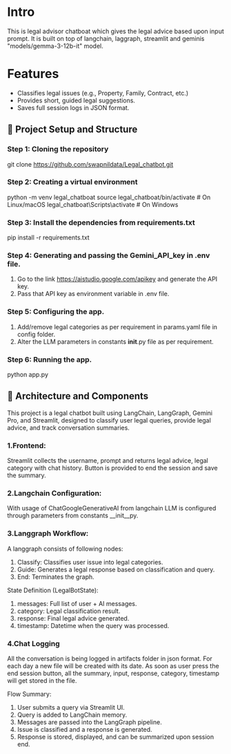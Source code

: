 # Intro
This is legal advisor chatboat which gives the legal advice based upon input prompt.
It is built on top of langchain, laggraph, streamlit and geminis "models/gemma-3-12b-it" model.

# Features
- Classifies legal issues (e.g., Property, Family, Contract, etc.)
- Provides short, guided legal suggestions.
- Saves full session logs in JSON format.

## 📁 Project Setup and Structure

### Step 1: Cloning the repository
git clone https://github.com/swapnildata/Legal_chatbot.git

### Step 2: Creating a virtual environment
python -m venv legal_chatboat
source legal_chatboat/bin/activate  # On Linux/macOS
legal_chatboat\Scripts\activate     # On Windows

### Step 3: Install the dependencies from requirements.txt
pip install -r requirements.txt

### Step 4: Generating and passing the Gemini_API_key in .env file.
1. Go to the link https://aistudio.google.com/apikey and generate the API key.
2. Pass that API key as environment variable in .env file.

### Step 5: Configuring the app.
1. Add/remove legal categories as per requirement in params.yaml file in config folder.
2. Alter the LLM parameters in constants __init__.py file as per requirement.

### Step 6: Running the app.
python app.py

## 📁 Architecture and Components
This project is a legal chatbot built using LangChain, LangGraph, Gemini Pro, and Streamlit, designed to classify user legal queries, provide legal advice, and track conversation summaries. 

### 1.Frontend:
Streamlit collects the username, prompt and returns legal advice, legal category with chat history. Button is provided to end the session and save the summary. 

### 2.Langchain Configuration:
With usage of ChatGoogleGenerativeAI from langchain LLM is configured through parameters from constants __init__py.

### 3.Langgraph Workflow:
A langgraph consists of following nodes:

1. Classify: Classifies user issue into legal categories.
2. Guide: Generates a legal response based on classification and query.
3. End: Terminates the graph.

State Definition (LegalBotState):
1. messages: Full list of user + AI messages.
2. category: Legal classification result.
3. response: Final legal advice generated.
4. timestamp: Datetime when the query was processed.

### 4.Chat Logging
All the conversation is being logged in artifacts folder in json format. For each day a new file will be created with its date. As soon as user press the end session button, all the summary, input, response, category, timestamp will get stored in the file.

Flow Summary:
1. User submits a query via Streamlit UI.
2. Query is added to LangChain memory.
3. Messages are passed into the LangGraph pipeline.
4. Issue is classified and a response is generated.
5. Response is stored, displayed, and can be summarized upon session end.

